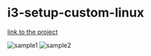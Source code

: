 # i3-setup-custom-linux

[link to the project](https://gitlab.com/jhosuacontjhosua/dotfiles)

![sample1](https://user-images.githubusercontent.com/93055563/179432913-725510ea-2701-4458-a70c-ae46b58a1f07.png)
![sample2](https://user-images.githubusercontent.com/93055563/179432919-7558d18e-e693-4f27-9529-55a475858f1e.png)
